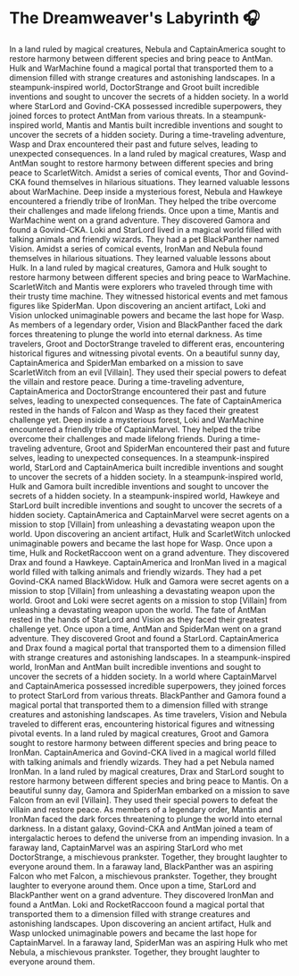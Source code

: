 # The Dreamweaver's Labyrinth :headphones: 

In a land ruled by magical creatures, Nebula and CaptainAmerica sought to restore harmony between different species and bring peace to AntMan.
Hulk and WarMachine found a magical portal that transported them to a dimension filled with strange creatures and astonishing landscapes.
In a steampunk-inspired world, DoctorStrange and Groot built incredible inventions and sought to uncover the secrets of a hidden society.
In a world where StarLord and Govind-CKA possessed incredible superpowers, they joined forces to protect AntMan from various threats.
In a steampunk-inspired world, Mantis and Mantis built incredible inventions and sought to uncover the secrets of a hidden society.
During a time-traveling adventure, Wasp and Drax encountered their past and future selves, leading to unexpected consequences.
In a land ruled by magical creatures, Wasp and AntMan sought to restore harmony between different species and bring peace to ScarletWitch.
Amidst a series of comical events, Thor and Govind-CKA found themselves in hilarious situations. They learned valuable lessons about WarMachine.
Deep inside a mysterious forest, Nebula and Hawkeye encountered a friendly tribe of IronMan. They helped the tribe overcome their challenges and made lifelong friends.
Once upon a time, Mantis and WarMachine went on a grand adventure. They discovered Gamora and found a Govind-CKA.
Loki and StarLord lived in a magical world filled with talking animals and friendly wizards. They had a pet BlackPanther named Vision.
Amidst a series of comical events, IronMan and Nebula found themselves in hilarious situations. They learned valuable lessons about Hulk.
In a land ruled by magical creatures, Gamora and Hulk sought to restore harmony between different species and bring peace to WarMachine.
ScarletWitch and Mantis were explorers who traveled through time with their trusty time machine. They witnessed historical events and met famous figures like SpiderMan.
Upon discovering an ancient artifact, Loki and Vision unlocked unimaginable powers and became the last hope for Wasp.
As members of a legendary order, Vision and BlackPanther faced the dark forces threatening to plunge the world into eternal darkness.
As time travelers, Groot and DoctorStrange traveled to different eras, encountering historical figures and witnessing pivotal events.
On a beautiful sunny day, CaptainAmerica and SpiderMan embarked on a mission to save ScarletWitch from an evil [Villain]. They used their special powers to defeat the villain and restore peace.
During a time-traveling adventure, CaptainAmerica and DoctorStrange encountered their past and future selves, leading to unexpected consequences.
The fate of CaptainAmerica rested in the hands of Falcon and Wasp as they faced their greatest challenge yet.
Deep inside a mysterious forest, Loki and WarMachine encountered a friendly tribe of CaptainMarvel. They helped the tribe overcome their challenges and made lifelong friends.
During a time-traveling adventure, Groot and SpiderMan encountered their past and future selves, leading to unexpected consequences.
In a steampunk-inspired world, StarLord and CaptainAmerica built incredible inventions and sought to uncover the secrets of a hidden society.
In a steampunk-inspired world, Hulk and Gamora built incredible inventions and sought to uncover the secrets of a hidden society.
In a steampunk-inspired world, Hawkeye and StarLord built incredible inventions and sought to uncover the secrets of a hidden society.
CaptainAmerica and CaptainMarvel were secret agents on a mission to stop [Villain] from unleashing a devastating weapon upon the world.
Upon discovering an ancient artifact, Hulk and ScarletWitch unlocked unimaginable powers and became the last hope for Wasp.
Once upon a time, Hulk and RocketRaccoon went on a grand adventure. They discovered Drax and found a Hawkeye.
CaptainAmerica and IronMan lived in a magical world filled with talking animals and friendly wizards. They had a pet Govind-CKA named BlackWidow.
Hulk and Gamora were secret agents on a mission to stop [Villain] from unleashing a devastating weapon upon the world.
Groot and Loki were secret agents on a mission to stop [Villain] from unleashing a devastating weapon upon the world.
The fate of AntMan rested in the hands of StarLord and Vision as they faced their greatest challenge yet.
Once upon a time, AntMan and SpiderMan went on a grand adventure. They discovered Groot and found a StarLord.
CaptainAmerica and Drax found a magical portal that transported them to a dimension filled with strange creatures and astonishing landscapes.
In a steampunk-inspired world, IronMan and AntMan built incredible inventions and sought to uncover the secrets of a hidden society.
In a world where CaptainMarvel and CaptainAmerica possessed incredible superpowers, they joined forces to protect StarLord from various threats.
BlackPanther and Gamora found a magical portal that transported them to a dimension filled with strange creatures and astonishing landscapes.
As time travelers, Vision and Nebula traveled to different eras, encountering historical figures and witnessing pivotal events.
In a land ruled by magical creatures, Groot and Gamora sought to restore harmony between different species and bring peace to IronMan.
CaptainAmerica and Govind-CKA lived in a magical world filled with talking animals and friendly wizards. They had a pet Nebula named IronMan.
In a land ruled by magical creatures, Drax and StarLord sought to restore harmony between different species and bring peace to Mantis.
On a beautiful sunny day, Gamora and SpiderMan embarked on a mission to save Falcon from an evil [Villain]. They used their special powers to defeat the villain and restore peace.
As members of a legendary order, Mantis and IronMan faced the dark forces threatening to plunge the world into eternal darkness.
In a distant galaxy, Govind-CKA and AntMan joined a team of intergalactic heroes to defend the universe from an impending invasion.
In a faraway land, CaptainMarvel was an aspiring StarLord who met DoctorStrange, a mischievous prankster. Together, they brought laughter to everyone around them.
In a faraway land, BlackPanther was an aspiring Falcon who met Falcon, a mischievous prankster. Together, they brought laughter to everyone around them.
Once upon a time, StarLord and BlackPanther went on a grand adventure. They discovered IronMan and found a AntMan.
Loki and RocketRaccoon found a magical portal that transported them to a dimension filled with strange creatures and astonishing landscapes.
Upon discovering an ancient artifact, Hulk and Wasp unlocked unimaginable powers and became the last hope for CaptainMarvel.
In a faraway land, SpiderMan was an aspiring Hulk who met Nebula, a mischievous prankster. Together, they brought laughter to everyone around them.